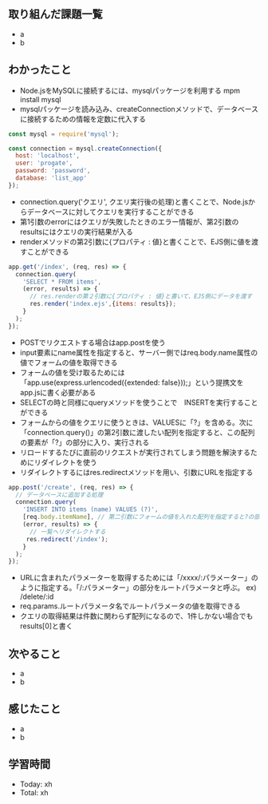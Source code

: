 ## 取り組んだ課題一覧
- a
- b
## わかったこと
- Node.jsをMySQLに接続するには、mysqlパッケージを利用する mpm install mysql
- mysqlパッケージを読み込み、createConnectionメソッドで、データベースに接続するための情報を定数に代入する
```javascript:test.js
const mysql = require('mysql');

const connection = mysql.createConnection({
  host: 'localhost',
  user: 'progate',
  password: 'password',
  database: 'list_app'
});
```
- connection.query('クエリ', クエリ実行後の処理)と書くことで、Node.jsからデータベースに対してクエリを実行することができる
- 第1引数のerrorにはクエリが失敗したときのエラー情報が、第2引数のresultsにはクエリの実行結果が入る
- renderメソッドの第2引数に{プロパティ : 値}と書くことで、EJS側に値を渡すことができる
```javascript:test.js
app.get('/index', (req, res) => {
  connection.query(
    'SELECT * FROM items',
    (error, results) => {
      // res.renderの第２引数に{プロパティ : 値}と書いて、EJS側にデータを渡す
      res.render('index.ejs',{items: results});
    }
  );
});
```
- POSTでリクエストする場合はapp.postを使う
- input要素にname属性を指定すると、サーバー側ではreq.body.name属性の値でフォームの値を取得できる
- フォームの値を受け取るためには「app.use(express.urlencoded({extended: false}));」という提携文をapp.jsに書く必要がある
- SELECTの時と同様にqueryメソッドを使うことで　INSERTを実行することができる
- フォームからの値をクエリに使うときは、VALUESに「?」を含める。次に「connection.query()」の第2引数に渡したい配列を指定すると、この配列の要素が「?」の部分に入り、実行される
- リロードするたびに直前のリクエストが実行されてしまう問題を解決するためにリダイレクトを使う
- リダイレクトするにはres.redirectメソッドを用い、引数にURLを指定する
```javascript:test.js
app.post('/create', (req, res) => {
  // データベースに追加する処理
  connection.query(
    'INSERT INTO items (name) VALUES (?)',
    [req.body.itemName], // 第二引数にフォームの値を入れた配列を指定すると?の部分に挿入される
    (error, results) => {
      // 一覧へリダイレクトする
     res.redirect('/index');
    }
  );
});

```
- URLに含まれたパラメーターを取得するためには「/xxxx/:パラメーター」のように指定する。「/:パラメーター」の部分をルートパラメータと呼ぶ。 ex) /delete/:id
- req.params.ルートパラメータ名でルートパラメータの値を取得できる
- クエリの取得結果は件数に関わらず配列になるので、1件しかない場合でもresults[0]と書く
## 次やること
- a
- b
## 感じたこと
- a
- b
## 学習時間
- Today: xh
- Total: xh

